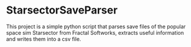 # StarsectorSaveParser
This project is a simple python script that parses save files of the popular space sim Starsector from Fractal Softworks, extracts useful information and writes them into a csv file.
